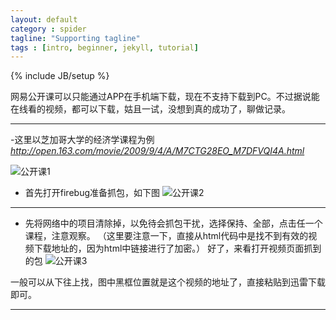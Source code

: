 ```yaml
---
layout: default
category : spider
tagline: "Supporting tagline"
tags : [intro, beginner, jekyll, tutorial]
---
```

{% include JB/setup %}

网易公开课可以只能通过APP在手机端下载，现在不支持下载到PC。不过据说能在线看的视频，都可以下载，姑且一试，没想到真的成功了，聊做记录。

---

-这里以芝加哥大学的经济学课程为例 _http://open.163.com/movie/2009/9/4/A/M7CTG28EO_M7DFVQI4A.html_ 

![公开课1]( https://amornuist.github.io/_posts/core-samples/1.PNG )

 - 首先打开firebug准备抓包，如下图
![公开课2]( https://amornuist.github.io/_posts/core-samples/2.PNG )

---

- 先将网络中的项目清除掉，以免待会抓包干扰，选择保持、全部，点击任一个课程，注意观察。
（这里要注意一下，直接从html代码中是找不到有效的视频下载地址的，因为html中链接进行了加密。）
好了，来看打开视频页面抓到的包
![公开课3]( https://amornuist.github.io/_posts/core-samples/3.PNG )

一般可以从下往上找，图中黑框位置就是这个视频的地址了，直接粘贴到迅雷下载即可。

---
